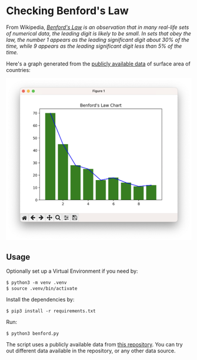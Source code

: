 # Checking Benford's Law

From Wikipedia, _[Benford's Law](https://en.wikipedia.org/wiki/Benford%27s_law) is an observation that in many real-life sets of numerical data, the leading digit is likely to be small. In sets that obey the law, the number 1 appears as the leading significant digit about 30% of the time, while 9 appears as the leading significant digit less than 5% of the time._

Here's a graph generated from the [publicly available data](https://github.com/samayo/country-json/blob/master/src/country-by-surface-area.json) of surface area of countries:

![Screenshot of Bar Chart showing Benford's Law](media/screenshot.png)

## Usage

Optionally set up a Virtual Environment if you need by:
```shell
$ python3 -m venv .venv
$ source .venv/bin/activate
```

Install the dependencies by:
```shell
$ pip3 install -r requirements.txt
```

Run:
```shell
$ python3 benford.py
```

The script uses a publicly available data from [this repository](https://github.com/samayo/country-json). You can try out different data available in the repository, or any other data source.